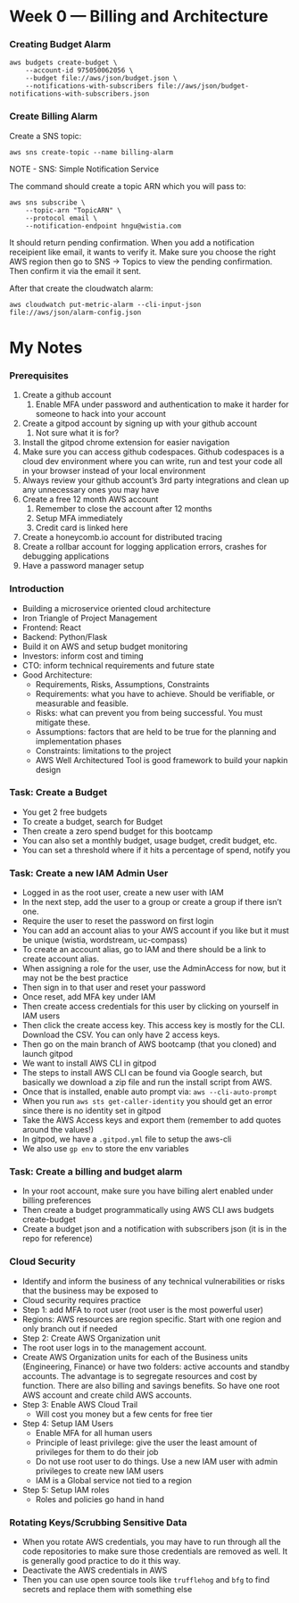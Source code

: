 # Week 0 — Billing and Architecture

### Creating Budget Alarm

```
aws budgets create-budget \
    --account-id 975050062056 \
    --budget file://aws/json/budget.json \
    --notifications-with-subscribers file://aws/json/budget-notifications-with-subscribers.json
```

### Create Billing Alarm

Create a SNS topic:
```
aws sns create-topic --name billing-alarm
```
NOTE - SNS: Simple Notification Service

The command should create a topic ARN which you will pass to:
```
aws sns subscribe \
    --topic-arn "TopicARN" \
    --protocol email \
    --notification-endpoint hngu@wistia.com
```
It should return pending confirmation. When you add a notification receipient like email, it wants to verify it.
Make sure you choose the right AWS region then go to SNS -> Topics to view the pending confirmation. Then confirm it via the email it sent.

After that create the cloudwatch alarm:
```
aws cloudwatch put-metric-alarm --cli-input-json file://aws/json/alarm-config.json
```

# My Notes

### Prerequisites

1. Create a github account
    1. Enable MFA under password and authentication to make it harder for someone to hack into your account
1. Create a gitpod account by signing up with your github account
    1. Not sure what it is for?
1. Install the gitpod chrome extension for easier navigation
1. Make sure you can access github codespaces. Github codespaces is a cloud dev environment where you can write, run and test your code all in your browser instead of your local environment
1. Always review your github account’s 3rd party integrations and clean up any unnecessary ones you may have
1. Create a free 12 month AWS account
    1. Remember to close the account after 12 months
    1. Setup MFA immediately
    1. Credit card is linked here
1. Create a honeycomb.io account for distributed tracing
1. Create a rollbar account for logging application errors, crashes for debugging applications
1. Have a password manager setup

### Introduction
- Building a microservice oriented cloud architecture
- Iron Triangle of Project Management
- Frontend: React
- Backend: Python/Flask
- Build it on AWS and setup budget monitoring
- Investors: inform cost and timing
- CTO: inform technical requirements and future state
- Good Architecture:
    - Requirements, Risks, Assumptions, Constraints
    - Requirements: what you have to achieve. Should be verifiable, or measurable and feasible. 
    - Risks: what can prevent you from being successful. You must mitigate these.
    - Assumptions: factors that are held to be true for the planning and implementation phases
    - Constraints: limitations to the project
    - AWS Well Architectured Tool is good framework to build your napkin design

### Task: Create a Budget
- You get 2 free budgets
- To create a budget, search for Budget
- Then create a zero spend budget for this bootcamp
- You can also set a monthly budget, usage budget, credit budget, etc.
- You can set a threshold where if it hits a percentage of spend, notify you


### Task: Create a new IAM Admin User
- Logged in as the root user, create a new user with IAM
- In the next step, add the user to a group or create a group if there isn’t one. 
- Require the user to reset the password on first login
- You can add an account alias to your AWS account if you like but it must be unique (wistia, wordstream, uc-compass)
- To create an account alias, go to IAM and there should be a  link to create account alias.
- When assigning a role for the user, use the AdminAccess for now, but it may not be the best practice
- Then sign in to that user and reset your password
- Once reset, add MFA key under IAM
- Then create access credentials for this user by clicking on yourself in IAM users
- Then click the create access key. This access key is mostly for the CLI. Download the CSV. You can only have 2 access keys.
- Then go on the main branch of AWS bootcamp (that you cloned) and launch gitpod
- We want to install AWS CLI in gitpod
- The steps to install AWS CLI can be found via Google search, but basically we download a zip file and run the install script from AWS.
- Once that is installed, enable auto prompt via: `aws --cli-auto-prompt`
- When you run `aws sts get-caller-identity` you should get an error since there is no identity set in gitpod
- Take the AWS Access keys and export them (remember to add quotes around the values!)
- In gitpod, we have a `.gitpod.yml` file to setup the aws-cli
- We also use `gp env` to store the env variables

### Task: Create a billing and budget alarm
- In your root account, make sure you have billing alert enabled under billing preferences
- Then create a budget programmatically using AWS CLI aws budgets create-budget
- Create a budget json and a notification with subscribers json (it is in the repo for reference)


### Cloud Security
- Identify and inform the business of any technical vulnerabilities or risks that the business may be exposed to
- Cloud security requires practice
- Step 1: add MFA to root user (root user is the most powerful user)
- Regions: AWS resources are region specific. Start with one region and only branch out if needed
- Step 2: Create AWS Organization unit
- The root user logs in to the management account.
- Create AWS Organization units for each of the Business units (Engineering, Finance) or have two folders: active accounts and standby accounts. The advantage is to segregate resources and cost by function. There are also billing and savings benefits. So have one root AWS account and create child AWS accounts.
- Step 3: Enable AWS Cloud Trail
    - Will cost you money but a few cents for free tier
- Step 4: Setup IAM Users
    - Enable MFA for all human users
    - Principle of least privilege: give the user the least amount of privileges for them to do their job
    - Do not use root user to do things. Use a new IAM user with admin privileges to create new IAM users
    - IAM is a Global service not tied to a region
- Step 5: Setup IAM roles
    - Roles and policies go hand in hand

### Rotating Keys/Scrubbing Sensitive Data
- When you rotate AWS credentials, you may have to run through all the code repositories to make sure those credentials are removed as well. It is generally good practice to do it this way.
- Deactivate the AWS credentials in AWS
- Then you can use open source tools like `trufflehog` and `bfg` to find secrets and replace them with something else


